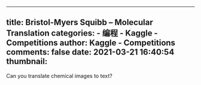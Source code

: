 
---
title: Bristol-Myers Squibb – Molecular Translation
categories: 
    - 编程
    - Kaggle - Competitions
author: Kaggle - Competitions
comments: false
date: 2021-03-21 16:40:54
thumbnail: 
---

<div>   
Can you translate chemical images to text?  
</div>
            